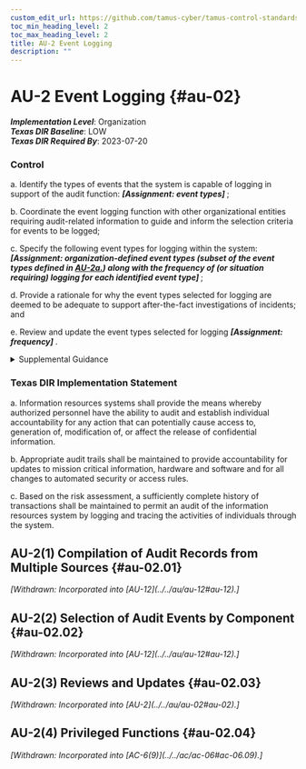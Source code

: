 ```yaml
---
custom_edit_url: https://github.com/tamus-cyber/tamus-control-standards/tree/main/content/tamus.edu/TAMUS_profile.xml
toc_min_heading_level: 2
toc_max_heading_level: 2
title: AU-2 Event Logging
description: ""
---
```


# AU-2 Event Logging {#au-02}

_**Implementation Level**_: Organization\
_**Texas DIR Baseline**_: LOW\
_**Texas DIR Required By**_: 2023-07-20

### Control

a. Identify the types of events that the system is capable of logging in support of the audit function: <strong> <em>[Assignment: event types]</em> </strong>;

b. Coordinate the event logging function with other organizational entities requiring audit-related information to guide and inform the selection criteria for events to be logged;

c. Specify the following event types for logging within the system: <strong xmlns="http://csrc.nist.gov/ns/oscal/1.0"> <em>[Assignment: organization-defined event types (subset of the event types defined in <a href="#au-2_smt.a">AU-2a.</a>) along with the frequency of (or situation requiring) logging for each identified event type]</em> </strong>;

d. Provide a rationale for why the event types selected for logging are deemed to be adequate to support after-the-fact investigations of incidents; and

e. Review and update the event types selected for logging <strong> <em>[Assignment: frequency]</em> </strong>.

<details>
  <summary>Supplemental Guidance</summary>

An event is an observable occurrence in a system. The types of events that require logging are those events that are significant and relevant to the security of systems and the privacy of individuals. Event logging also supports specific monitoring and auditing needs. Event types include password changes, failed logons or failed accesses related to systems, security or privacy attribute changes, administrative privilege usage, PIV credential usage, data action changes, query parameters, or external credential usage. In determining the set of event types that require logging, organizations consider the monitoring and auditing appropriate for each of the controls to be implemented. For completeness, event logging includes all protocols that are operational and supported by the system.

</details>

### Texas DIR Implementation Statement

a. Information resources systems shall provide the means whereby authorized personnel have the ability to audit and establish individual accountability for any action that can potentially cause access to, generation of, modification of, or affect the release of confidential information.

b. Appropriate audit trails shall be maintained to provide accountability for updates to mission critical information, hardware and software and for all changes to automated security or access rules.

c. Based on the risk assessment, a sufficiently complete history of transactions shall be maintained to permit an audit of the information resources system by logging and tracing the activities of individuals through the system.

## AU-2(1) Compilation of Audit Records from Multiple Sources {#au-02.01}


<prop xmlns="http://csrc.nist.gov/ns/oscal/1.0" name="status" value="withdrawn">
               <em>[Withdrawn: Incorporated into [AU-12](../../au/au-12#au-12).]</em>
            </prop>
            

## AU-2(2) Selection of Audit Events by Component {#au-02.02}


<prop xmlns="http://csrc.nist.gov/ns/oscal/1.0" name="status" value="withdrawn">
               <em>[Withdrawn: Incorporated into [AU-12](../../au/au-12#au-12).]</em>
            </prop>
            

## AU-2(3) Reviews and Updates {#au-02.03}


<prop xmlns="http://csrc.nist.gov/ns/oscal/1.0" name="status" value="withdrawn">
               <em>[Withdrawn: Incorporated into [AU-2](../../au/au-02#au-02).]</em>
            </prop>
            

## AU-2(4) Privileged Functions {#au-02.04}


<prop xmlns="http://csrc.nist.gov/ns/oscal/1.0" name="status" value="withdrawn">
               <em>[Withdrawn: Incorporated into [AC-6(9)](../../ac/ac-06#ac-06.09).]</em>
            </prop>
            

